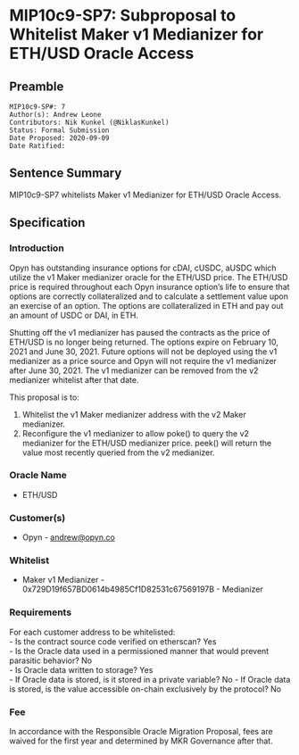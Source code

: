 # MIP10c9-SP7: Subproposal to Whitelist Maker v1 Medianizer for ETH/USD Oracle Access

## Preamble
```
MIP10c9-SP#: 7
Author(s): Andrew Leone
Contributors: Nik Kunkel (@NiklasKunkel)
Status: Formal Submission
Date Proposed: 2020-09-09
Date Ratified:
``` 

## Sentence Summary
MIP10c9-SP7 whitelists Maker v1 Medianizer for ETH/USD Oracle Access.

## Specification
 
### Introduction
Opyn has outstanding insurance options for cDAI, cUSDC, aUSDC which utilize the v1 Maker medianizer oracle for the ETH/USD price.  The ETH/USD price is required throughout each Opyn insurance option’s life to ensure that options are correctly collateralized and to calculate a settlement value upon an exercise of an option.  The options are collateralized in ETH and pay out an amount of USDC or DAI, in ETH. 
 
Shutting off the v1 medianizer has paused the contracts as the price of ETH/USD is no longer being returned. The options expire on February 10, 2021 and June 30, 2021.  Future options will not be deployed using the v1 medianizer as a price source and Opyn will not require the v1 medianizer after June 30, 2021.  The v1 medianizer can be removed from the v2 medianizer whitelist after that date.


This proposal is to:
1. Whitelist the v1 Maker medianizer address with the v2 Maker medianizer.
2. Reconfigure the v1 medianizer to allow poke() to query the v2 medianizer for the ETH/USD medianizer price. peek() will return the value most recently queried from the v2 medianizer.
 
### Oracle Name
- ETH/USD
 
### Customer(s)
- Opyn - andrew@opyn.co
 
### Whitelist
- Maker v1 Medianizer - 0x729D19f657BD0614b4985Cf1D82531c67569197B - Medianizer
 
### Requirements
For each customer address to be whitelisted:   
    - Is the contract source code verified on etherscan? Yes   
    - Is the Oracle data used in a permissioned manner that would prevent parasitic behavior? No   
    - Is Oracle data written to storage? Yes   
        - If Oracle data is stored, is it stored in a private variable? No 
        - If Oracle data is stored, is the value accessible on-chain exclusively by the protocol? No   
 
### Fee

In accordance with the Responsible Oracle Migration Proposal, fees are waived for the first year and determined by MKR Governance after that.